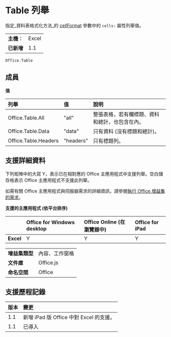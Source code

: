 
# Table 列舉
指定_資料表格式化方法_的 [cellFormat](../../docs/excel/format-tables-in-add-ins-for-excel.md) 參數中的 `cells:` 屬性列舉值。

|||
|:-----|:-----|
|**主機︰**|Excel|
|**已新增**|1.1|

```
Office.Table
```

## 成員


**值**


|**列舉**|**值**|**說明**|
|:-----|:-----|:-----|
|Office.Table.All|"all"|整張表格，若有欄標題、資料和總計，也包含在內。|
|Office.Table.Data|"data"|只有資料 (沒有標題和總計)。|
|Office.Table.Headers|"headers"|只有標題列。|

## 支援詳細資料


下列矩陣中的大寫 Y，表示已在相對應的 Office 主應用程式中支援列舉。空白儲存格表示 Office 主應用程式不支援此列舉。

如需有關 Office 主應用程式與伺服器需求的詳細資訊，請參閱[執行 Office 增益集的需求](../../docs/overview/requirements-for-running-office-add-ins.md)。


**支援的主應用程式 (依平台排序)**


||**Office for Windows desktop**|**Office Online (在瀏覽器中)**|**Office for iPad**|
|:-----|:-----|:-----|:-----|
|**Excel**|Y|Y|Y|

|||
|:-----|:-----|
|**增益集類型**|內容、工作窗格|
|**文件庫**|Office.js|
|**命名空間**|Office|

## 支援歷程記錄




|**版本**|**變更**|
|:-----|:-----|
|1.1|新增 iPad 版 Office 中對 Excel 的支援。|
|1.1|已導入|

